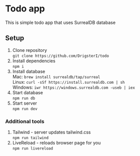 # Todo app
This is simple todo app that uses SurrealDB database
## Setup
1. Clone repository  
`git clone https://github.com/DrigsterI/todo`
2. Install dependencies  
`npm i`
3. Install database  
Mac: 
`brew install surrealdb/tap/surreal`  
Linux: 
`curl -sSf https://install.surrealdb.com | sh`  
Windows: 
`iwr https://windows.surrealdb.com -useb | iex`  
4. Start database  
`npm run db`
5. Start server  
`npm run dev`

### Additional tools
1. Tailwind - server updates tailwind.css  
`npm run tailwind`
1. LiveReload - reloads browser page for you  
`npm run livereload`
